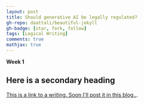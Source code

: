 ```yaml
---
layout: post
title: Should generative AI be legally regulated?
gh-repo: daattali/beautiful-jekyll
gh-badge: [star, fork, follow]
tags: [Logical Writing]
comments: true
mathjax: true
---
```


**Week 1**

## Here is a secondary heading

[This is a link to a writing. Soon I'll post it in this blog..](https://docs.google.com/document/d/1DCs5xXqXaEUQEB4Df7iu-GdKfX3Vn4xDuYH_wr3Ppjg/pub).
